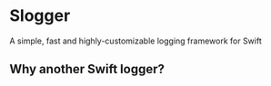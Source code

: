 # Slogger
A simple, fast and highly-customizable logging framework for Swift

## Why another Swift logger?
